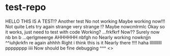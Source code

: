 # test-repo
HELLO THIS IS A TEST!?
Another test
No not working
Maybe working now!!!
Not quite
Lets try again
strange
very strange
!?
Maybe nowcmlrmlc
Okay so it works, just need to test with code
Working?
...frkfkrf
Now??
Surely now nb bn b
...qerlgmeerge
AHHHHHH nbfgh
no
Nearly working nowknjjn
^^iuhjkrkfn re
again
ahhhh
Right i think this is it
Nearly there
!!!!
haha
lllllllllll
pppppppp
iiii
Now should be fine
debugging
^^^
<>
